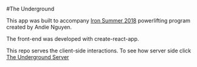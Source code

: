 #The Underground

This app was built to accompany [Iron Summer 2018](http://www.andienguyen.com/p/iron-summer-2018-program.html) powerlifting program created by Andie Nguyen.

The front-end was developed with create-react-app. 

This repo serves the client-side interactions. To see how server side click [The Underground Server](https://github.com/tammyztian/the_underground_server)